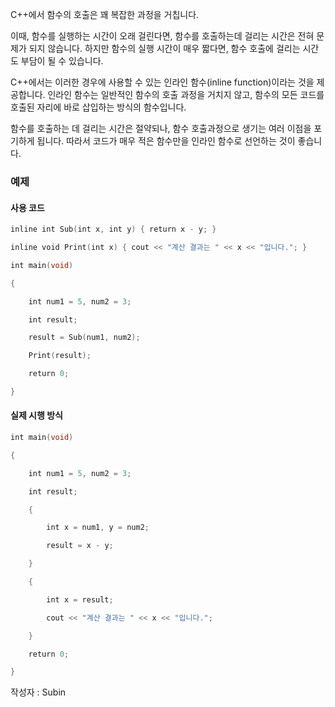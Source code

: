 C++에서 함수의 호출은 꽤 복잡한 과정을 거칩니다.

이때, 함수를 실행하는 시간이 오래 걸린다면, 함수를 호출하는데 걸리는 시간은 전혀 문제가 되지 않습니다. 하지만 함수의 실행 시간이 매우 짧다면, 함수 호출에 걸리는 시간도 부담이 될 수 있습니다.

C++에서는 이러한 경우에 사용할 수 있는 인라인 함수(inline function)이라는 것을 제공합니다. 인라인 함수는 일반적인 함수의 호출 과정을 거치지 않고, 함수의 모든 코드를 호출된 자리에 바로 삽입하는 방식의 함수입니다.

함수를 호출하는 데 걸리는 시간은 절약되나, 함수 호출과정으로 생기는 여러 이점을 포기하게 됩니다. 따라서 코드가 매우 적은 함수만을 인라인 함수로 선언하는 것이 좋습니다.

### 예제

#### 사용 코드
```c
inline int Sub(int x, int y) { return x - y; }

inline void Print(int x) { cout << "계산 결과는 " << x << "입니다."; }

int main(void)

{

    int num1 = 5, num2 = 3;

    int result;

    result = Sub(num1, num2);

    Print(result);

    return 0;

}
```

#### 실제 시행 방식

```c
int main(void)

{

    int num1 = 5, num2 = 3;

    int result;

    {

        int x = num1, y = num2;

        result = x - y;

    }

    {

        int x = result;

        cout << "계산 결과는 " << x << "입니다.";

    }

    return 0;

}
```

작성자 : Subin
